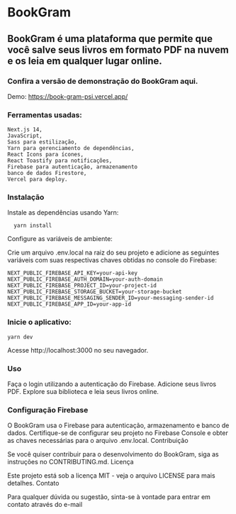 # BookGram

## BookGram é uma plataforma que permite que você salve seus livros em formato PDF na nuvem e os leia em qualquer lugar online.


### Confira a versão de demonstração do BookGram aqui.
Demo: https://book-gram-psi.vercel.app/

### Ferramentas usadas:
```
Next.js 14, 
JavaScript, 
Sass para estilização, 
Yarn para gerenciamento de dependências, 
React Icons para ícones, 
React Toastify para notificações, 
Firebase para autenticação, armazenamento 
banco de dados Firestore,
Vercel para deploy.

```

### Instalação
Instale as dependências usando Yarn:
```
  yarn install
```

Configure as variáveis de ambiente:

Crie um arquivo .env.local na raiz do seu projeto e adicione as seguintes variáveis com suas respectivas chaves obtidas no console do Firebase:

```
NEXT_PUBLIC_FIREBASE_API_KEY=your-api-key
NEXT_PUBLIC_FIREBASE_AUTH_DOMAIN=your-auth-domain
NEXT_PUBLIC_FIREBASE_PROJECT_ID=your-project-id
NEXT_PUBLIC_FIREBASE_STORAGE_BUCKET=your-storage-bucket
NEXT_PUBLIC_FIREBASE_MESSAGING_SENDER_ID=your-messaging-sender-id
NEXT_PUBLIC_FIREBASE_APP_ID=your-app-id 
```


### Inicie o aplicativo:
```
yarn dev
```

Acesse http://localhost:3000 no seu navegador.

### Uso
Faça o login utilizando a autenticação do Firebase.
Adicione seus livros PDF.
Explore sua biblioteca e leia seus livros online.

### Configuração Firebase

O BookGram usa o Firebase para autenticação, armazenamento e banco de dados. Certifique-se de configurar seu projeto no Firebase Console e obter as chaves necessárias para o arquivo .env.local.
Contribuição

Se você quiser contribuir para o desenvolvimento do BookGram, siga as instruções no CONTRIBUTING.md.
Licença

Este projeto está sob a licença MIT - veja o arquivo LICENSE para mais detalhes.
Contato

Para qualquer dúvida ou sugestão, sinta-se à vontade para entrar em contato através do e-mail